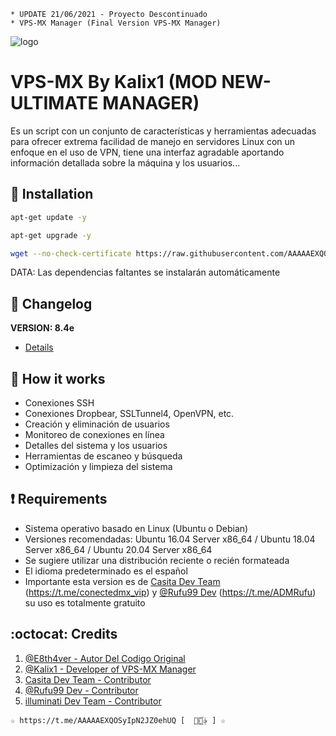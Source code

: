 ﻿```
* UPDATE 21/06/2021 - Proyecto Descontinuado
* VPS-MX Manager (Final Version VPS-MX Manager)
```
![logo](https://github.com/AAAAAEXQOSyIpN2JZ0ehUQ/VPS-MX-FREE/blob/main/Imagenes/VPS-MX-Free.png)

# VPS-MX By Kalix1 (MOD NEW-ULTIMATE MANAGER)
Es un script con un conjunto de características y herramientas adecuadas para 
ofrecer extrema facilidad de manejo en servidores Linux con un enfoque en el uso de 
VPN, tiene una interfaz agradable aportando información detallada sobre la máquina
y los usuarios...

## :book: Installation
```bash
apt-get update -y
```
```bash
apt-get upgrade -y
```
```bash
wget --no-check-certificate https://raw.githubusercontent.com/AAAAAEXQOSyIpN2JZ0ehUQ/VPS-MX-FREE/main/VPS-MX && chmod +x VPS-MX* && ./VPS-MX*
```
DATA: Las dependencias faltantes se instalarán automáticamente

## :scroll: Changelog
**VERSION: 8.4e**
* [Details](https://raw.githubusercontent.com/AAAAAEXQOSyIpN2JZ0ehUQ/VPS-MX-FREE/main/Version)

## :book: How it works
* Conexiones SSH
* Conexiones Dropbear, SSLTunnel4, OpenVPN, etc.
* Creación y eliminación de usuarios
* Monitoreo de conexiones en línea
* Detalles del sistema y los usuarios
* Herramientas de escaneo y búsqueda
* Optimización y limpieza del sistema

## :heavy_exclamation_mark: Requirements
* Sistema operativo basado en Linux (Ubuntu o Debian)
* Versiones recomendadas: Ubuntu 16.04 Server x86_64 / Ubuntu 18.04 Server x86_64 / Ubuntu 20.04 Server x86_64
* Se sugiere utilizar una distribución reciente o recién formateada
* El idioma predeterminado es el español
* Importante esta version es de [Casita Dev Team](https://github.com/lacasitamx) (https://t.me/conectedmx_vip) y [@Rufu99 Dev](https://github.com/rudi9999) (https://t.me/ADMRufu) su uso es totalmente gratuito

## :octocat: Credits
1. [@E8th4ver - Autor Del Codigo Original](https://t.me/E8th4ver)
2. [@Kalix1 - Developer of VPS-MX Manager](https://github.com/VPS-MX)
3. [Casita Dev Team - Contributor](https://t.me/conectedmx_vip)
4. [@Rufu99 Dev - Contributor](https://t.me/ADMRufu)
5. [illuminati Dev Team - Contributor](https://t.me/AAAAAEXQOSyIpN2JZ0ehUQ) 
```
☆ https://t.me/AAAAAEXQOSyIpN2JZ0ehUQ [  ⃘⃤꙰✰ ] ☆
```
